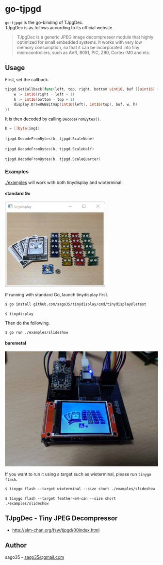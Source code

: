 # go-tjpgd

`go-tjpgd` is the go-binding of TJpgDec.  
TJpgDec is as follows according to its official website.  

> TJpgDec is a generic JPEG image decompressor module that highly optimized for small embedded systems. It works with very low memory consumption, so that it can be incorporated into tiny microcontrollers, such as AVR, 8051, PIC, Z80, Cortex-M0 and etc.

## Usage

First, set the callback.  

```go
tjpgd.SetCallback(func(left, top, right, bottom uint16, buf []uint16) {
	w := int16(right - left + 1)
	h := int16(bottom - top + 1)
	display.DrawRGBBitmap(int16(left), int16(top), buf, w, h)
})
```

It is then decoded by calling `DecodeFromBytes()`.  

```go
b = []byte(img1)

tjpgd.DecodeFromBytes(b, tjpgd.ScaleNone)

tjpgd.DecodeFromBytes(b, tjpgd.ScaleHalf)

tjpgd.DecodeFromBytes(b, tjpgd.ScaleQuarter)
```

### Examples

[./examples](./examples) will work with both tinydisplay and wioterminal.  

#### standard Go

![](./tjpgd-tinydisplay.png)

If running with standard Go, launch tinydisplay first.  

```
$ go install github.com/sago35/tinydisplay/cmd/tinydisplay@latest

$ tinydisplay
```

Then do the following.  

```
$ go run ./examples/slideshow
```

#### baremetal

![](./tjpgd-feather.jpg)

If you want to run it using a target such as wioterminal, please run `tinygo flash`.  

```
$ tinygo flash --target wioterminal --size short ./examples/slideshow

$ tinygo flash --target feather-m4-can --size short ./examples/slideshow
```

## TJpgDec - Tiny JPEG Decompressor

* http://elm-chan.org/fsw/tjpgd/00index.html

## Author

sago35 - <sago35@gmail.com>
